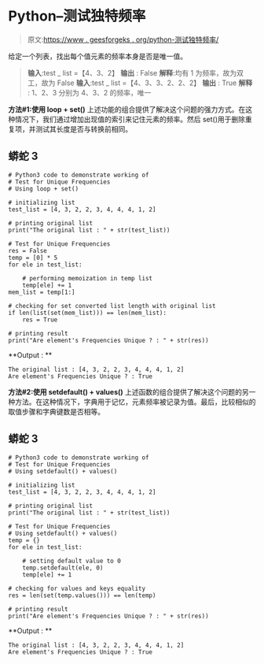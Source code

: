 # Python–测试独特频率

> 原文:[https://www . geesforgeks . org/python-测试独特频率/](https://www.geeksforgeeks.org/python-test-for-unique-frequencies/)

给定一个列表，找出每个值元素的频率本身是否是唯一值。

> **输入**:test _ list =【4、3、2】
> **输出** : False
> **解释**:均有 1 为频率，故为双工，故为 False
> **输入**:test _ list =【4、3、3、2、2、2】
> **输出** : True
> **解释** : 1、2、3 分别为 4、3、2 的频率，唯一

**方法#1:使用 loop + set()**
上述功能的组合提供了解决这个问题的强力方式。在这种情况下，我们通过增加出现值的索引来记住元素的频率。然后 set()用于删除重复项，并测试其长度是否与转换前相同。

## 蟒蛇 3

```
# Python3 code to demonstrate working of
# Test for Unique Frequencies
# Using loop + set()

# initializing list
test_list = [4, 3, 2, 2, 3, 4, 4, 4, 1, 2]

# printing original list
print("The original list : " + str(test_list))

# Test for Unique Frequencies
res = False
temp = [0] * 5
for ele in test_list:

    # performing memoization in temp list
    temp[ele] += 1
mem_list = temp[1:]

# checking for set converted list length with original list
if len(list(set(mem_list))) == len(mem_list):
    res = True

# printing result
print("Are element's Frequencies Unique ? : " + str(res))
```

**Output : **

```
The original list : [4, 3, 2, 2, 3, 4, 4, 4, 1, 2]
Are element's Frequencies Unique ? : True
```

**方法#2:使用 setdefault() + values()**
上述函数的组合提供了解决这个问题的另一种方法。在这种情况下，字典用于记忆，元素频率被记录为值。最后，比较相似的取值步骤和字典键数是否相等。

## 蟒蛇 3

```
# Python3 code to demonstrate working of
# Test for Unique Frequencies
# Using setdefault() + values()

# initializing list
test_list = [4, 3, 2, 2, 3, 4, 4, 4, 1, 2]

# printing original list
print("The original list : " + str(test_list))

# Test for Unique Frequencies
# Using setdefault() + values()
temp = {}
for ele in test_list:

    # setting default value to 0
    temp.setdefault(ele, 0)
    temp[ele] += 1

# checking for values and keys equality
res = len(set(temp.values())) == len(temp)

# printing result
print("Are element's Frequencies Unique ? : " + str(res))
```

**Output : **

```
The original list : [4, 3, 2, 2, 3, 4, 4, 4, 1, 2]
Are element's Frequencies Unique ? : True
```